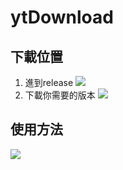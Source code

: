# ytDownload
## 下載位置
1. 進到release
    ![](https://i.imgur.com/bsa03NW.png)
2. 下載你需要的版本
    ![](https://i.imgur.com/nJRWITY.png)

## 使用方法
![](https://i.imgur.com/vLAktco.gif)
